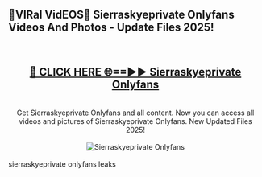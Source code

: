 <h2>🔴VIRal VidEOS🔴 Sierraskyeprivate Onlyfans Videos And Photos - Update Files 2025!</h2>
<br>
<div align="center">
<h2><a href="https://virallinks.top/odZfE0" rel="nofollow">🔴 CLICK HERE 🌐==►► Sierraskyeprivate Onlyfans</a></h2>
<br>
Get Sierraskyeprivate Onlyfans and all content. Now you can access all videos and pictures of Sierraskyeprivate Onlyfans. New Updated Files 2025!
<br>
<br>
<a href="https://virallinks.top/odZfE0" rel="nofollow" data-target="animated-image.originalLink"><img src="https://i.imgur.com/dJHk4Zq.gif)" alt="Sierraskyeprivate Onlyfans" style="max-width: 100%; display: inline-block;" data-target="animated-image.originalImage"></a>
</div>
<br>
sierraskyeprivate onlyfans leaks